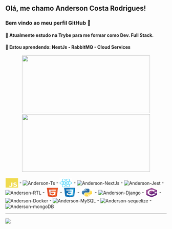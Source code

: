## Olá, me chamo Anderson Costa Rodrigues! 
### Bem vindo ao meu perfil GitHub 👋

#### 📜 Atualmente estudo na Trybe para me formar como Dev. Full Stack.

#### 🌱 Estou aprendendo: NestJs - RabbitMQ - Cloud Services


<div align="center">
  <img height="180em" width="400em" src="https://github-readme-stats-sigma-five.vercel.app/api?username=AndersonCRodrigues&show_icons=true&theme=onedark&include_all_commits=true&count_private=true"/>
  <img height="180em" width="400em" src="https://github-readme-stats-sigma-five.vercel.app/api/top-langs/?username=AndersonCRodrigues&layout=compact&langs_count=7&theme=onedark"/>
</div>

<div style="display: inline_block">
  <br>
  <img align="center" alt="Anderson-Js" height="30" width="40" src="https://raw.githubusercontent.com/devicons/devicon/master/icons/javascript/javascript-plain.svg"> - 
   <img align="center" alt="Anderson-Ts" height="30" width="40" src="https://cdn.jsdelivr.net/gh/devicons/devicon/icons/typescript/typescript-original.svg" /> -     
  <img align="center" alt="Anderson-React" height="30" width="40" src="https://raw.githubusercontent.com/devicons/devicon/master/icons/react/react-original.svg"> - 
  <img align="center" alt="Anderson-NextJs" height="30" width="30" src="https://www.datocms-assets.com/75941/1657707878-nextjs_logo.png" /> - 
  <img align="center" alt="Anderson-Jest" height="30" width="40" src="https://cdn.jsdelivr.net/gh/devicons/devicon/icons/jest/jest-plain.svg" /> - 
  <img align="center" alt="Anderson-RTL" height="30" width="30" src="https://testing-library.com/img/octopus-128x128.png" /> -  
  <img align="center" alt="Anderson-HTML" height="30" width="40" src="https://raw.githubusercontent.com/devicons/devicon/master/icons/html5/html5-original.svg"> - 
  <img align="center" alt="Anderson-CSS" height="30" width="40" src="https://raw.githubusercontent.com/devicons/devicon/master/icons/css3/css3-original.svg"> - 
  <img align="center" alt="Anderson-Python" height="30" width="40" src="https://raw.githubusercontent.com/devicons/devicon/master/icons/python/python-original.svg"> - 
  <img align="center" alt="Anderson-Django" height="30" width="40" src="https://cdn.jsdelivr.net/gh/devicons/devicon/icons/django/django-plain.svg"> - 
  <img align="center" alt="Anderson-Csharp" height="30" width="40" src="https://raw.githubusercontent.com/devicons/devicon/master/icons/csharp/csharp-original.svg"> -
  <img align="center" alt="Anderson-Docker" height="40" width="40" src="https://cdn.jsdelivr.net/gh/devicons/devicon/icons/docker/docker-original-wordmark.svg" /> -
  <img align="center" alt="Anderson-MySQL" height="50" width="50" src="https://cdn.jsdelivr.net/gh/devicons/devicon/icons/mysql/mysql-original-wordmark.svg" /> -
  <img align="center" alt="Anderson-sequelize" height="30" width="30" src="https://cdn.jsdelivr.net/gh/devicons/devicon/icons/sequelize/sequelize-original.svg" /> -
  <img align="center" alt="Anderson-mongoDB" height="30" width="30" src="https://cdn.jsdelivr.net/gh/devicons/devicon/icons/mongodb/mongodb-original.svg" />
</div>
<hr/>
<a href="https://www.linkedin.com/in/anderson-costa-rodrigues-31b48a74/" target="_blank"><img src="https://img.shields.io/badge/-LinkedIn-%230077B5?style=for-the-badge&logo=linkedin&logoColor=white" target="_blank"></a>
